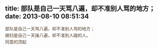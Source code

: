 title: 部队是自己一天骂八遍，却不准别人骂的地方；
date: 2013-08-10 08:51:34
---

<span style="color:#503E2C;font-family:Oxygen, Arial, 'Hiragino Sans GB', 'Microsoft YaHei', STHeiti, 'WenQuanYi Micro Hei', SimSun, sans-serif;font-size:14px;line-height:22px;background-color:#FFFFFF;">部队是自己一天骂八遍，却不准别人骂的地方；</span><br />
<span style="color:#503E2C;font-family:Oxygen, Arial, 'Hiragino Sans GB', 'Microsoft YaHei', STHeiti, 'WenQuanYi Micro Hei', SimSun, sans-serif;font-size:14px;line-height:22px;background-color:#FFFFFF;">媳妇是自己一天操八遍，却不准别人碰的人。</span><br />
<span style="color:#503E2C;font-family:Oxygen, Arial, 'Hiragino Sans GB', 'Microsoft YaHei', STHeiti, 'WenQuanYi Micro Hei', SimSun, sans-serif;font-size:14px;line-height:22px;background-color:#FFFFFF;">同意的顶起</span>